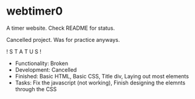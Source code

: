 # webtimer0
A timer website. Check README for status. 

Cancelled project. Was for practice anyways.

! S T A T U S !
+ Functionality: Broken 
+ Development: Cancelled
+ Finished: Basic HTML, Basic CSS, Title div, Laying out most elements 
+ Tasks: Fix the javascript (not working), Finish designing the elemnts through the CSS
